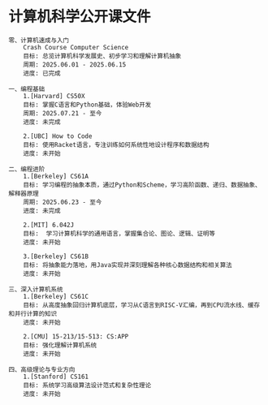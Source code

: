 # 计算机科学公开课文件
    零、计算机速成与入门
        Crash Course Computer Science
        目标: 总览计算机科学发展史、初步学习和理解计算机抽象
        周期: 2025.06.01 - 2025.06.15
        进度: 已完成

    一、编程基础
        1.[Harvard] CS50X
        目标: 掌握C语言和Python基础，体验Web开发
        周期: 2025.07.21 - 至今
        进度: 未完成
        
        2.[UBC] How to Code
        目标: 使用Racket语言，专注训练如何系统性地设计程序和数据结构
        进度: 未开始

    二、编程进阶
        1.[Berkeley] CS61A
        目标: 学习编程的抽象本质，通过Python和Scheme，学习高阶函数、递归、数据抽象、解释器原理
        周期: 2025.06.23 - 至今
        进度: 未完成
        
        2.[MIT] 6.042J
        目标:  学习计算机科学的通用语言，掌握集合论、图论、逻辑、证明等
        进度: 未开始
        
        3.[Berkeley] CS61B
        目标: 将抽象能力落地，用Java实现并深刻理解各种核心数据结构和相关算法
        进度: 未开始

    三、深入计算机系统
        1.[Berkeley] CS61C
        目标: 从高度抽象回归计算机底层，学习从C语言到RISC-V汇编，再到CPU流水线、缓存和并行计算的知识
        进度: 未开始
        
        2.[CMU] 15-213/15-513: CS:APP
        目标: 强化理解计算机系统
        进度: 未开始

    四、高级理论与专业方向
        1.[Stanford] CS161
        目标: 系统学习高级算法设计范式和复杂性理论
        进度: 未开始

